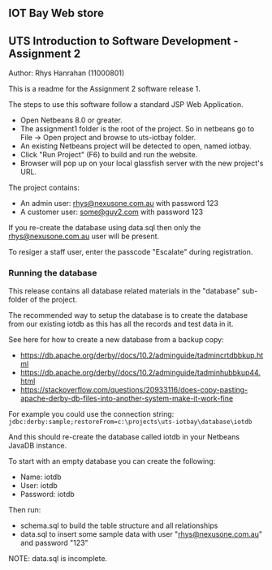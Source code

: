 ## IOT Bay Web store
## UTS Introduction to Software Development - Assignment 2

Author: Rhys Hanrahan (11000801)

This is a readme for the Assignment 2 software release 1.

The steps to use this software follow a standard JSP Web Application.

* Open Netbeans 8.0 or greater.
* The assignment1 folder is the root of the project. So in netbeans go to File -> Open project and browse to uts-iotbay folder.
* An existing Netbeans project will be detected to open, named iotbay.
* Click "Run Project" (F6) to build and run the website.
* Browser will pop up on your local glassfish server with the new project's URL.

The project contains:
- An admin user: rhys@nexusone.com.au with password 123
- A customer user: some@guy2.com with password 123

If you re-create the database using data.sql then only the rhys@nexusone.com.au user will be present.

To resiger a staff user, enter the passcode "Escalate" during registration.

### Running the database

This release contains all database related materials in the "database" sub-folder of the project.

The recommended way to setup the database is to create the database from our existing iotdb as this has all the records and test data in it.

See here for how to create a new database from a backup copy: 
- https://db.apache.org/derby//docs/10.2/adminguide/tadmincrtdbbkup.html
- https://db.apache.org/derby//docs/10.2/adminguide/tadminhubbkup44.html
- https://stackoverflow.com/questions/20933116/does-copy-pasting-apache-derby-db-files-into-another-system-make-it-work-fine

For example you could use the connection string: `jdbc:derby:sample;restoreFrom=c:\projects\uts-iotbay\database\iotdb`

And this should re-create the database called iotdb in your Netbeans JavaDB instance.

To start with an empty database you can create the following:
* Name: iotdb
* User: iotdb
* Password: iotdb

Then run:

* schema.sql to build the table structure and all relationships
* data.sql to insert some sample data with user "rhys@nexusone.com.au" and password "123"

NOTE: data.sql is incomplete. 
